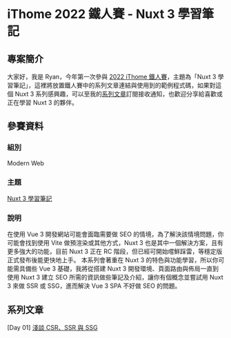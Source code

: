 # iThome 2022 鐵人賽 - Nuxt 3 學習筆記

## 專案簡介
大家好，我是 Ryan，今年第一次參與 [2022 iThome 鐵人賽](https://ithelp.ithome.com.tw/2022ironman)，主題為「Nuxt 3 學習筆記」，這裡將放置鐵人賽中的系列文章連結與使用到的範例程式碼，如果對這個 Nuxt 3 系列感興趣，可以至我的[系列文章](https://ithelp.ithome.com.tw/users/20152617/ironman/5934)訂閱接收通知，也歡迎分享給喜歡或正在學習 Nuxt 3 的夥伴。


## 參賽資料
### 組別
Modern Web

### 主題
[Nuxt 3 學習筆記](https://ithelp.ithome.com.tw/users/20152617/ironman/5934)

### 說明
在使用 Vue 3 開發網站可能會面臨需要做 SEO 的情境，為了解決該情境問題，你可能會找到使用 Vite 做預渲染或其他方式，Nuxt 3 也是其中一個解決方案，且有更多強大的功能，目前 Nuxt 3 正在 RC 階段，但已經可開始嚐鮮踩雷，等穩定版正式發布後能更快地上手。
本系列會著重在 Nuxt 3 的特色與功能學習，所以你可能需具備些 Vue 3 基礎，我將從搭建 Nuxt 3 開發環境、頁面路由與佈局一直到使用 Nuxt 3 建立 SEO 所需的資訊做些筆記及介紹，讓你有個概念並嘗試用 Nuxt 3 來做 SSR 或 SSG，進而解決 Vue 3 SPA 不好做 SEO 的問題。


## 系列文章
[Day 01] [淺談 CSR、SSR 與 SSG](https://ithelp.ithome.com.tw/articles/10291291)  
